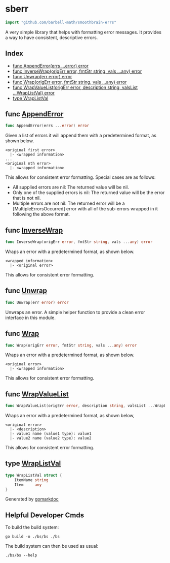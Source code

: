 <!-- gomarkdoc:embed:start -->

<!-- Code generated by gomarkdoc. DO NOT EDIT -->

# sberr

```go
import "github.com/barbell-math/smoothbrain-errs"
```

A very simple library that helps with formatting error messages. It provides a way to have consistent, descriptive errors.

## Index

- [func AppendError\(errs ...error\) error](<#AppendError>)
- [func InverseWrap\(origErr error, fmtStr string, vals ...any\) error](<#InverseWrap>)
- [func Unwrap\(err error\) error](<#Unwrap>)
- [func Wrap\(origErr error, fmtStr string, vals ...any\) error](<#Wrap>)
- [func WrapValueList\(origErr error, description string, valsList ...WrapListVal\) error](<#WrapValueList>)
- [type WrapListVal](<#WrapListVal>)


<a name="AppendError"></a>
## func [AppendError](<https://github.com/barbell-math/smoothbrain-errs/blob/main/Errs.go#L95>)

```go
func AppendError(errs ...error) error
```

Given a list of errors it will append them with a predetermined format, as shown below.

```
<original first error>
  |- <wrapped information>
...
<original nth error>
  |- <wrapped information>
```

This allows for consistent error formatting. Special cases are as follows:

- All supplied errors are nil: The returned value will be nil.
- Only one of the supplied errors is nil: The returned value will be the error that is not nil.
- Multiple errors are not nil: The returned error will be a \[MultipleErrorsOccurred\] error with all of the sub\-errors wrapped in it following the above format.

<a name="InverseWrap"></a>
## func [InverseWrap](<https://github.com/barbell-math/smoothbrain-errs/blob/main/Errs.go#L36>)

```go
func InverseWrap(origErr error, fmtStr string, vals ...any) error
```

Wraps an error with a predetermined format, as shown below.

```
<wrapped information>
  |- <original error>
```

This allows for consistent error formatting.

<a name="Unwrap"></a>
## func [Unwrap](<https://github.com/barbell-math/smoothbrain-errs/blob/main/Errs.go#L78>)

```go
func Unwrap(err error) error
```

Unwraps an error. A simple helper function to provide a clean error interface in this module.

<a name="Wrap"></a>
## func [Wrap](<https://github.com/barbell-math/smoothbrain-errs/blob/main/Errs.go#L24>)

```go
func Wrap(origErr error, fmtStr string, vals ...any) error
```

Wraps an error with a predetermined format, as shown below.

```
<original error>
  |- <wrapped information>
```

This allows for consistent error formatting.

<a name="WrapValueList"></a>
## func [WrapValueList](<https://github.com/barbell-math/smoothbrain-errs/blob/main/Errs.go#L49-L53>)

```go
func WrapValueList(origErr error, description string, valsList ...WrapListVal) error
```

Wraps an error with a predetermined format, as shown below,

```
<original error>
  |- <description>
  |- value1 name (value1 type): value1
  |- value2 name (value2 type): value2
```

This allows for consistent error formatting.

<a name="WrapListVal"></a>
## type [WrapListVal](<https://github.com/barbell-math/smoothbrain-errs/blob/main/Errs.go#L12-L15>)



```go
type WrapListVal struct {
    ItemName string
    Item     any
}
```

Generated by [gomarkdoc](<https://github.com/princjef/gomarkdoc>)


<!-- gomarkdoc:embed:end -->

## Helpful Developer Cmds

To build the build system:

```
go build -o ./bs/bs ./bs
```

The build system can then be used as usual:

```
./bs/bs --help
```
